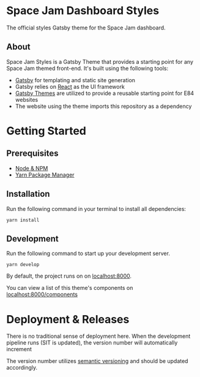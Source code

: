# Space Jam Dashboard Styles
The official styles Gatsby theme for the Space Jam dashboard.

## About

Space Jam Styles is a Gatsby Theme that provides a starting point for any Space Jam themed front-end. It's built using the following tools:

- [Gatsby](https://www.gatsbyjs.org/) for templating and static site generation
- Gatsby relies on [React](https://reactjs.org/) as the UI framework
- [Gatsby Themes](https://www.gatsbyjs.org/blog/2018-11-11-introducing-gatsby-themes/) are utilized to provide a reusable starting point for E84 websites
- The website using the theme imports this repository as a dependency

# Getting Started

## Prerequisites

- [Node & NPM](https://nodejs.org/en/)
- [Yarn Package Manager](https://yarnpkg.com/en/)

## Installation
Run the following command in your terminal to install all dependencies:
```
yarn install
```

## Development

Run the following command to start up your development server.
```
yarn develop
```
By default, the project runs on on [localhost:8000](http://localhost:8000).

You can view a list of this theme's components on [localhost:8000/components](http://localhost:8000/components)

# Deployment & Releases
There is no traditional sense of deployment here. When the development pipeline runs (SIT is updated), the version number will automatically increment

The version number utilizes [semantic versioning](https://semver.org/) and should be updated accordingly.
